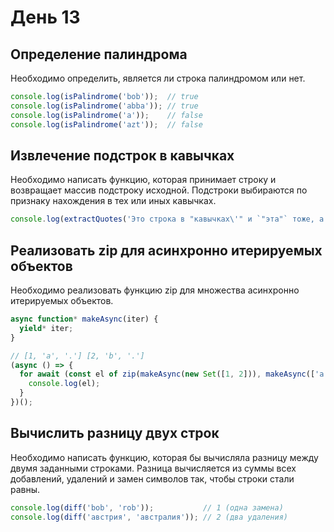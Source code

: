 # День 13

## Определение палиндрома

Необходимо определить, является ли строка палиндромом или нет.

```js
console.log(isPalindrome('bob'));  // true
console.log(isPalindrome('abba')); // true
console.log(isPalindrome('a'));    // false
console.log(isPalindrome('azt'));  // false
```

## Извлечение подстрок в кавычках

Необходимо написать функцию, которая принимает строку и возвращает массив подстроку исходной.
Подстроки выбираются по признаку нахождения в тех или иных кавычках.

```js
console.log(extractQuotes('Это строка в "кавычках\'" и `"эта"` тоже, а это "хитрая строка\\""')); // ["кавычках'", '"эта"', 'хитрая строка\\"']
```

## Реализовать zip для асинхронно итерируемых объектов

Необходимо реализовать функцию zip для множества асинхронно итерируемых объектов.

```js
async function* makeAsync(iter) {
  yield* iter;
}

// [1, 'a', '.'] [2, 'b', '.']
(async () => {
  for await (const el of zip(makeAsync(new Set([1, 2])), makeAsync(['a', 'b', 'z']), makeAsync('...'))) {
    console.log(el);
  }
})();
```

## Вычислить разницу двух строк

Необходимо написать функцию, которая бы вычисляла разницу между двумя заданными строками.
Разница вычисляется из суммы всех добавлений, удалений и замен символов так, чтобы строки стали равны.

```js
console.log(diff('bob', 'rob'));           // 1 (одна замена)
console.log(diff('австрия', 'австралия')); // 2 (два удаления)
```